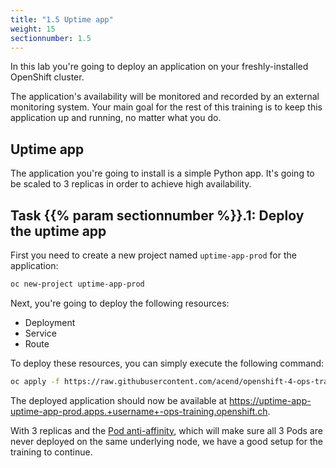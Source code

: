 ```yaml
---
title: "1.5 Uptime app"
weight: 15
sectionnumber: 1.5
---
```


In this lab you're going to deploy an application on your freshly-installed OpenShift cluster.

The application's availability will be monitored and recorded by an external monitoring system.
Your main goal for the rest of this training is to keep this application up and running, no matter what you do.


## Uptime app

The application you're going to install is a simple Python app. It's going to be scaled to 3 replicas in order to achieve high availability.


## Task {{% param sectionnumber %}}.1: Deploy the uptime app

First you need to create a new project named `uptime-app-prod` for the application:

```bash
oc new-project uptime-app-prod
```

Next, you're going to deploy the following resources:

* Deployment
* Service
* Route

To deploy these resources, you can simply execute the following command:

```bash
oc apply -f https://raw.githubusercontent.com/acend/openshift-4-ops-training/main/content/en/docs/01/uptime-app.yaml -n uptime-app-prod
```

The deployed application should now be available at <https://uptime-app-uptime-app-prod.apps.+username+-ops-training.openshift.ch>.

With 3 replicas and the [Pod anti-affinity](https://docs.openshift.com/container-platform/latest/nodes/scheduling/nodes-scheduler-pod-affinity.html#nodes-scheduler-pod-affinity-example-antiaffinity_nodes-scheduler-pod-affinity), which will make sure all 3 Pods are never deployed on the same underlying node, we have a good setup for the training to continue.
